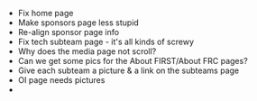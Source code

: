 - Fix home page
- Make sponsors page less stupid
- Re-align sponsor page info
- Fix tech subteam page - it's all kinds of screwy
- Why does the media page not scroll?
- Can we get some pics for the About FIRST/About FRC pages?
- Give each subteam a picture & a link on the subteams page
- OI page needs pictures
- 
